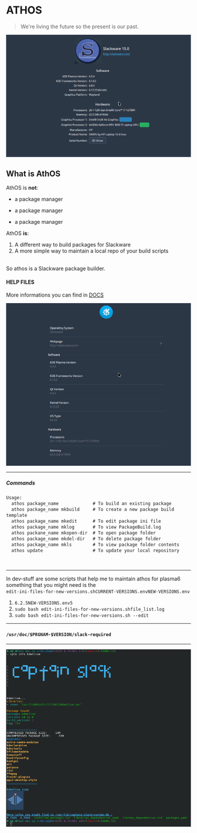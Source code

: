 # ATHOS

> We're living the future so the present is our past.

![](../IMAGES/system-info.png)

## What is AthOS

AthOS is **not**:

* a package manager
- a package manager
+ a package manager

AthOS **is**:

1.  A different way to build packages for Slackware
2.  A more simple way to maintain a local repo of your build scripts
<br>
So athos is a Slackware package builder.

#### HELP FILES

More informations you can find in [DOCS](https://github.com/rizitis/PLASMA_WORLD/tree/main/AthOS/DOCS)

![](../plasma.png)

- - -
##### Commands

```
Usage:
  athos package_name             # To build an existing package
  athos package_name mkbuild     # To create a new package build template
  athos package_name mkedit      # To edit package ini file
  athos package_name mklog       # To view PackageBuild.log
  athos packane_name mkopen-dir  # To open package folder
  athos package_name mkdel-dir   # To delete package folder
  athos package_name mkls        # To view package folder contents
  athos update                   # To update your local repository

  
```

- - -

In dev-stuff are some scripts that help me to maintain athos for plasma6
something that you might need is the  
`edit-ini-files-for-new-versions.shCURRENT-VERSIONS.envNEW-VERSIONS.env` 

1.  `6.2.5NEW-VERSIONS.env5`
2.  `sudo bash edit-ini-files-for-new-versions.shfile_list.log`
3.  `sudo bash edit-ini-files-for-new-versions.sh --edit`

- - -
#### `/usr/doc/$PRGNAM-$VERSION/slack-required`       

> 

- - -
![image](../IMAGES/cptn.png)

